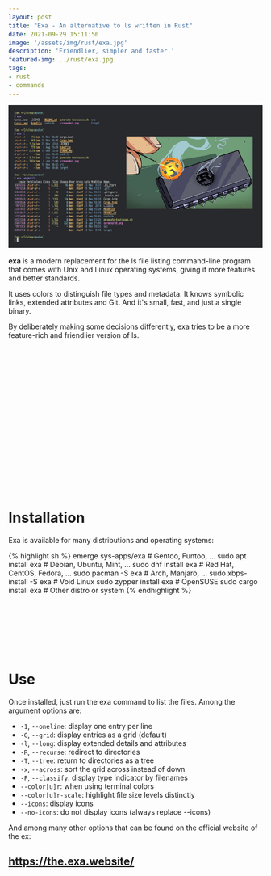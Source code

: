 ```yaml
---
layout: post
title: "Exa - An alternative to ls written in Rust"
date: 2021-09-29 15:11:50
image: '/assets/img/rust/exa.jpg'
description: 'Friendlier, simpler and faster.'
featured-img: ../rust/exa.jpg
tags:
- rust
- commands
---
```


![Exa - An alternative to ls written in Rust](/assets/img/rust/exa.jpg)

**exa** is a modern replacement for the ls file listing command-line program that comes with Unix and Linux operating systems, giving it more features and better standards.

It uses colors to distinguish file types and metadata. It knows symbolic links, extended attributes and Git. And it's small, fast, and just a single binary.

By deliberately making some decisions differently, exa tries to be a more feature-rich and friendlier version of ls.

<!-- QUADRADO -->
<script async src="//pagead2.googlesyndication.com/pagead/js/adsbygoogle.js"></script>
<ins class="adsbygoogle"
style="display:inline-block;width:336px;height:280px"
data-ad-client="ca-pub-2838251107855362"
data-ad-slot="5351066970"></ins>
<script>
(adsbygoogle = window.adsbygoogle || []).push({});
</script>

# Installation
Exa is available for many distributions and operating systems:

{% highlight sh %}
emerge sys-apps/exa # Gentoo, Funtoo, ...
sudo apt install exa # Debian, Ubuntu, Mint, ...
sudo dnf install exa # Red Hat, CentOS, Fedora, ...
sudo pacman -S exa # Arch, Manjaro, ...
sudo xbps-install -S exa # Void Linux
sudo zypper install exa # OpenSUSE
sudo cargo install exa # Other distro or system
{% endhighlight %}


<!-- LISTA MIN -->
<script async src="//pagead2.googlesyndication.com/pagead/js/adsbygoogle.js"></script>
<ins class="adsbygoogle"
style="display:inline-block;width:730px;height:95px"
data-ad-client="ca-pub-2838251107855362"
data-ad-slot="5351066970"></ins>
<script>
(adsbygoogle = window.adsbygoogle || []).push({});
</script>

# Use
Once installed, just run the exa command to list the files. Among the argument options are:

+ `-1`, `--oneline`: display one entry per line
+ `-G`, `--grid`: display entries as a grid (default)
+ `-l`, `--long`: display extended details and attributes
+ `-R`, `--recurse`: redirect to directories
+ `-T`, `--tree`: return to directories as a tree
+ `-x`, `--across`: sort the grid across instead of down
+ `-F`, `--classify`: display type indicator by filenames
+ `--color[u]r`: when using terminal colors
+ `--color[u]r-scale`: highlight file size levels distinctly
+ `--icons`: display icons
+ `--no-icons`: do not display icons (always replace --icons)

And among many other options that can be found on the official website of the ex:
## <https://the.exa.website/>


    
